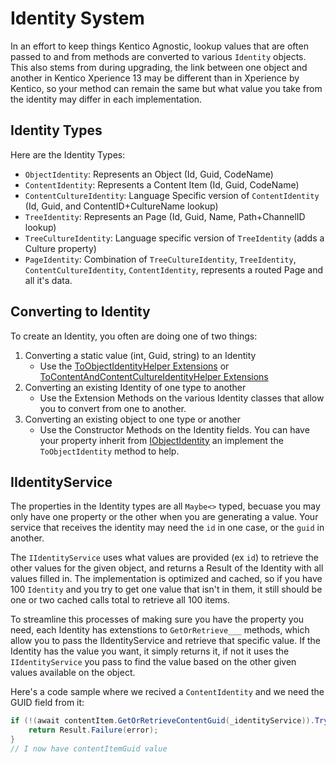 # Identity System

In an effort to keep things Kentico Agnostic, lookup values that are often passed to and from methods are converted to various `Identity` objects.  This also stems from during upgrading, the link between one object and another in Kentico Xperience 13 may be different than in Xperience by Kentico, so your method can remain the same but what value you take from the identity may differ in each implementation.

## Identity Types

Here are the Identity Types:

- `ObjectIdentity`: Represents an Object (Id, Guid, CodeName)
- `ContentIdentity`: Represents a Content Item (Id, Guid, CodeName)
- `ContentCultureIdentity`: Language Specific version of `ContentIdentity` (Id, Guid, and ContentID+CultureName lookup)
- `TreeIdentity`: Represents an Page (Id, Guid, Name, Path+ChannelID lookup)
- `TreeCultureIdentity`: Language specific version of `TreeIdentity` (adds a Culture property)
- `PageIdentity`: Combination of `TreeCultureIdentity`, `TreeIdentity`, `ContentCultureIdentity`, `ContentIdentity`, represents a routed Page and all it's data.

## Converting to Identity

To create an Identity, you often are doing one of two things:

1. Converting a static value (int, Guid, string) to an Identity
    - Use the [ToObjectIdentityHelper Extensions](../src/Core/Core.Models/Extensions/ToObjectIdentityHelper.cs) or [ToContentAndContentCultureIdentityHelper Extensions](../src/Core/Core.Models/Extensions/ToContentAndContentCultureIdentityHelper.cs)
2. Converting an existing Identity of one type to another
    - Use the Extension Methods on the various Identity classes that allow you to convert from one to another.
3. Converting an existing object to one type or another
    - Use the Constructor Methods on the Identity fields.  You can have your property inherit from [IObjectIdentity](../src/Core/Core.Models/Interfaces/IObjectIdentity.cs) an implement the `ToObjectIdentity` method to help.

## IIdentityService

The properties in the Identity types are all `Maybe<>` typed, becuase you may only have one property or the other when you are generating a value.  Your service that receives the identity may need the `id` in one case, or the `guid` in another.

The `IIdentityService` uses what values are provided (ex `id`) to retrieve the other values for the given object, and returns a Result<T> of the Identity with all values filled in.  The implementation is optimized and cached, so if you have 100 `Identity` and you try to get one value that isn't in them, it still should be one or two cached calls total to retrieve all 100 items.

To streamline this processes of making sure you have the property you need, each Identity has extenstions to `GetOrRetrieve___` methods, which allow you to pass the IIdentityService and retrieve that specific value.  If the Identity has the value you want, it simply returns it, if not it uses the `IIdentityService` you pass to find the value based on the other given values available on the object.

Here's a code sample where we recived a `ContentIdentity` and we need the GUID field from it:

```csharp
if (!(await contentItem.GetOrRetrieveContentGuid(_identityService)).TryGetValue(out var contentItemGuid, out var error)) {
    return Result.Failure(error);
}
// I now have contentItemGuid value
```